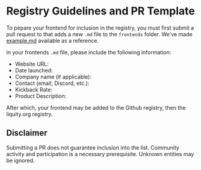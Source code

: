 # Registry Guidelines and PR Template

To pepare your frontend for inclusion in the registry, you must first submit a pull request to that adds a new `.md` file to the `frontends` folder. We've made [example.md](frontends/example.md) available as a reference. 

In your frontends `.md` file, please include the following information: 

- Website URL: 
- Date launched: 
- Company name (if applicable): 
- Contact (email, Discord, etc.): 
- Kickback Rate: 
- Product Description: 

After which, your frontend may be added to the Github registry, then the liquity.org registry. 

## Disclaimer
Submitting a PR does not guarantee inclusion into the list. Community activity and participation is a necessary prerequisite. Unknown entities may be ignored. 

